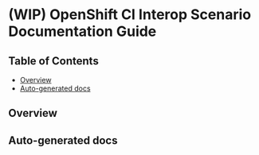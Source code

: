 # (WIP) OpenShift CI Interop Scenario Documentation Guide<!-- omit from toc -->

## Table of Contents<!-- omit from toc -->
- [Overview](#overview)
- [Auto-generated docs](#auto-generated-docs)

## Overview

## Auto-generated docs